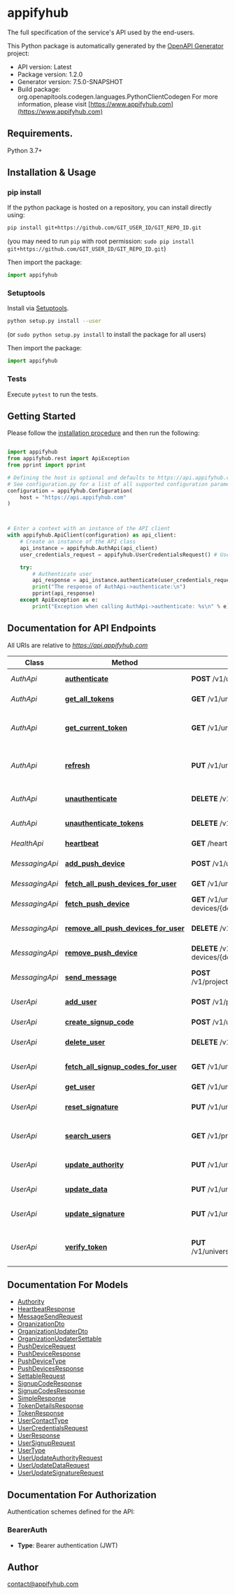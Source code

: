 # appifyhub
The full specification of the service's API used by the end-users.

This Python package is automatically generated by the [OpenAPI Generator](https://openapi-generator.tech) project:

- API version: Latest
- Package version: 1.2.0
- Generator version: 7.5.0-SNAPSHOT
- Build package: org.openapitools.codegen.languages.PythonClientCodegen
For more information, please visit [https://www.appifyhub.com](https://www.appifyhub.com)

## Requirements.

Python 3.7+

## Installation & Usage
### pip install

If the python package is hosted on a repository, you can install directly using:

```sh
pip install git+https://github.com/GIT_USER_ID/GIT_REPO_ID.git
```
(you may need to run `pip` with root permission: `sudo pip install git+https://github.com/GIT_USER_ID/GIT_REPO_ID.git`)

Then import the package:
```python
import appifyhub
```

### Setuptools

Install via [Setuptools](http://pypi.python.org/pypi/setuptools).

```sh
python setup.py install --user
```
(or `sudo python setup.py install` to install the package for all users)

Then import the package:
```python
import appifyhub
```

### Tests

Execute `pytest` to run the tests.

## Getting Started

Please follow the [installation procedure](#installation--usage) and then run the following:

```python

import appifyhub
from appifyhub.rest import ApiException
from pprint import pprint

# Defining the host is optional and defaults to https://api.appifyhub.com
# See configuration.py for a list of all supported configuration parameters.
configuration = appifyhub.Configuration(
    host = "https://api.appifyhub.com"
)



# Enter a context with an instance of the API client
with appifyhub.ApiClient(configuration) as api_client:
    # Create an instance of the API class
    api_instance = appifyhub.AuthApi(api_client)
    user_credentials_request = appifyhub.UserCredentialsRequest() # UserCredentialsRequest | 

    try:
        # Authenticate user
        api_response = api_instance.authenticate(user_credentials_request)
        print("The response of AuthApi->authenticate:\n")
        pprint(api_response)
    except ApiException as e:
        print("Exception when calling AuthApi->authenticate: %s\n" % e)

```

## Documentation for API Endpoints

All URIs are relative to *https://api.appifyhub.com*

Class | Method | HTTP request | Description
------------ | ------------- | ------------- | -------------
*AuthApi* | [**authenticate**](docs/AuthApi.md#authenticate) | **POST** /v1/universal/auth | Authenticate user
*AuthApi* | [**get_all_tokens**](docs/AuthApi.md#get_all_tokens) | **GET** /v1/universal/auth/tokens | Get all tokens
*AuthApi* | [**get_current_token**](docs/AuthApi.md#get_current_token) | **GET** /v1/universal/auth | Get the details of the current token
*AuthApi* | [**refresh**](docs/AuthApi.md#refresh) | **PUT** /v1/universal/auth | Refresh the current token (get a new one)
*AuthApi* | [**unauthenticate**](docs/AuthApi.md#unauthenticate) | **DELETE** /v1/universal/auth | Invalidate the current token
*AuthApi* | [**unauthenticate_tokens**](docs/AuthApi.md#unauthenticate_tokens) | **DELETE** /v1/universal/auth/tokens | Invalidate tokens
*HealthApi* | [**heartbeat**](docs/HealthApi.md#heartbeat) | **GET** /heartbeat | Check the heartbeat
*MessagingApi* | [**add_push_device**](docs/MessagingApi.md#add_push_device) | **POST** /v1/universal/users/{universalId}/push-devices | Add a push device
*MessagingApi* | [**fetch_all_push_devices_for_user**](docs/MessagingApi.md#fetch_all_push_devices_for_user) | **GET** /v1/universal/users/{universalId}/push-devices | Get all push devices
*MessagingApi* | [**fetch_push_device**](docs/MessagingApi.md#fetch_push_device) | **GET** /v1/universal/users/{universalId}/push-devices/{deviceId} | Get a push device
*MessagingApi* | [**remove_all_push_devices_for_user**](docs/MessagingApi.md#remove_all_push_devices_for_user) | **DELETE** /v1/universal/users/{universalId}/push-devices | Remove all push devices
*MessagingApi* | [**remove_push_device**](docs/MessagingApi.md#remove_push_device) | **DELETE** /v1/universal/users/{universalId}/push-devices/{deviceId} | Remove a push device
*MessagingApi* | [**send_message**](docs/MessagingApi.md#send_message) | **POST** /v1/projects/{projectId}/users/{universalId}/message | Send a message to a user
*UserApi* | [**add_user**](docs/UserApi.md#add_user) | **POST** /v1/projects/{projectId}/signup | Sign up a new user
*UserApi* | [**create_signup_code**](docs/UserApi.md#create_signup_code) | **POST** /v1/universal/users/{universalId}/signup-codes | Create a signup code
*UserApi* | [**delete_user**](docs/UserApi.md#delete_user) | **DELETE** /v1/universal/users/{universalId} | Delete a user
*UserApi* | [**fetch_all_signup_codes_for_user**](docs/UserApi.md#fetch_all_signup_codes_for_user) | **GET** /v1/universal/users/{universalId}/signup-codes | Get all signup codes
*UserApi* | [**get_user**](docs/UserApi.md#get_user) | **GET** /v1/universal/users/{universalId} | Get a user
*UserApi* | [**reset_signature**](docs/UserApi.md#reset_signature) | **PUT** /v1/universal/users/{universalId}/signature/reset | Reset a user&#39;s signature
*UserApi* | [**search_users**](docs/UserApi.md#search_users) | **GET** /v1/projects/{projectId}/search | Search the project&#39;s users
*UserApi* | [**update_authority**](docs/UserApi.md#update_authority) | **PUT** /v1/universal/users/{universalId}/authority | Update a user&#39;s authority
*UserApi* | [**update_data**](docs/UserApi.md#update_data) | **PUT** /v1/universal/users/{universalId}/data | Update a user&#39;s data
*UserApi* | [**update_signature**](docs/UserApi.md#update_signature) | **PUT** /v1/universal/users/{universalId}/signature | Update a user&#39;s signature
*UserApi* | [**verify_token**](docs/UserApi.md#verify_token) | **PUT** /v1/universal/users/{universalId}/verify/{verificationToken} | Verify a user&#39;s signup token


## Documentation For Models

 - [Authority](docs/Authority.md)
 - [HeartbeatResponse](docs/HeartbeatResponse.md)
 - [MessageSendRequest](docs/MessageSendRequest.md)
 - [OrganizationDto](docs/OrganizationDto.md)
 - [OrganizationUpdaterDto](docs/OrganizationUpdaterDto.md)
 - [OrganizationUpdaterSettable](docs/OrganizationUpdaterSettable.md)
 - [PushDeviceRequest](docs/PushDeviceRequest.md)
 - [PushDeviceResponse](docs/PushDeviceResponse.md)
 - [PushDeviceType](docs/PushDeviceType.md)
 - [PushDevicesResponse](docs/PushDevicesResponse.md)
 - [SettableRequest](docs/SettableRequest.md)
 - [SignupCodeResponse](docs/SignupCodeResponse.md)
 - [SignupCodesResponse](docs/SignupCodesResponse.md)
 - [SimpleResponse](docs/SimpleResponse.md)
 - [TokenDetailsResponse](docs/TokenDetailsResponse.md)
 - [TokenResponse](docs/TokenResponse.md)
 - [UserContactType](docs/UserContactType.md)
 - [UserCredentialsRequest](docs/UserCredentialsRequest.md)
 - [UserResponse](docs/UserResponse.md)
 - [UserSignupRequest](docs/UserSignupRequest.md)
 - [UserType](docs/UserType.md)
 - [UserUpdateAuthorityRequest](docs/UserUpdateAuthorityRequest.md)
 - [UserUpdateDataRequest](docs/UserUpdateDataRequest.md)
 - [UserUpdateSignatureRequest](docs/UserUpdateSignatureRequest.md)


<a id="documentation-for-authorization"></a>
## Documentation For Authorization


Authentication schemes defined for the API:
<a id="BearerAuth"></a>
### BearerAuth

- **Type**: Bearer authentication (JWT)


## Author

contact@appifyhub.com


